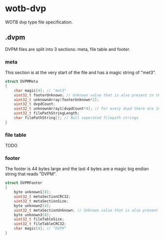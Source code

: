 # wotb-dvp
WOTB dvp type file specification.

## .dvpm
DVPM files are split into 3 sections: meta, file table and footer.
### meta
This section is at the very start of the file and has a magic string of "met3".
```c
struct DVPMMeta
{
    char magic[4]; // "met3"
    uint32_t footerUnknown; // Unknown value that is also present in the footer (metaSectionUnknown)
    uint32_t unknownArray[footerUnknown*2];
    uint32_t dvpdCount;
    uint32_t unknownArray1[dvpdCount*4]; // For every dvpd there are 16 bytes of unknown data
    uint32_t filePathStringLength;
    char filePathString[]; // Null seperated filepath strings
}
```
### file table
TODO
### footer
The footer is 44 bytes large and the last 4 bytes are a magic big endian string that reads "DVPM".

```c
struct DVPMFooter
{
    byte unknown1[8];
    uint32_t metaSectionCRC32;
    uint32_t metaSectionSize;
    byte unknown2[4];
    uint32_t metaSectionUnknown; // Unknown value that is also present in the meta section
    byte unknown3[8];
    uint32_t fileTableSize;
    uint32_t fileTableCRC32;
    char magic[4]; // "DVPM"
}
```
